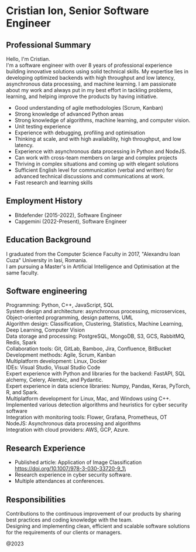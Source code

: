 # Cristian Ion, Senior Software Engineer

## Professional Summary
Hello, I'm Cristian.\
I'm a software engineer with over 8 years of professional experience building innovative solutions using solid technical skills.
My expertise lies in developing optimized backends with high throughput and low latency, asynchronous data processing, and machine learning. I am passionate about my work and always put in my best effort in tackling problems, learning, and helping improve the products by having initiative.

* Good understanding of agile methodologies (Scrum, Kanban)
* Strong knowledge of advanced Python areas
* Strong knowledge of algorithms, machine learning, and computer vision.
* Unit testing experience
* Experience with debugging, profiling and optimisation
* Thinking at scale, and with high availability, high throughput, and low latency.
* Experience with asynchronous data processing in Python and NodeJS.
* Can work with cross-team members on large and complex projects
* Thriving in complex situations and coming up with elegant solutions
* Sufficient English level for communication (verbal and written) for advanced technical discussions and communications at work.
* Fast research and learning skills

## Employment History
- Bitdefender (2015-2022), Software Engineer
- Capgemini (2022-Present), Software Engineer

## Education Background
I graduated from the Computer Science Faculty in 2017, "Alexandru Ioan Cuza" University in Iasi, Romania.\
I am pursuing a Master's in Artificial Intelligence and Optimisation at the same faculty.

## Software engineering
Programming: Python, C++, JavaScript, SQL\
System design and architecture: asynchronous processing, microservices, Object-oriented programming, design patterns, UML\
Algorithm design: Classification, Clustering, Statistics, Machine Learning, Deep Learning, Computer Vision\
Data storage and processing: PostgreSQL, MongoDB, S3, GCS, RabbitMQ, Redis, Spark\
Collaboration tools: Git, GitLab, Bamboo, Jira, Confluence, BitBucket\
Development methods: Agile, Scrum, Kanban\
Multiplatform development: Linux, Docker\
IDEs: Visual Studio, Visual Studio Code\
Expert experience with Python and libraries for the backend: FastAPI, SQL alchemy, Celery, Alembic, and Pydantic.\
Expert experience in data science libraries: Numpy, Pandas, Keras, PyTorch, R, and Spark.\
Multiplatform development for Linux, Mac, and Windows using C++.\
Implemented various detection algorithms and heuristics for cyber security software\
Integration with monitoring tools: Flower, Grafana, Prometheus, OT\
NodeJS: Asynchronous data processing and algorithms\
Integration with cloud providers: AWS, GCP, Azure.

## Research Experience
- Published article: Application of Image Classification https://doi.org/10.1007/978-3-030-33720-9_1\
- Research experience in cyber security software.
- Multiple attendances at conferences.

## Responsibilities
Contributions to the continuous improvement of our products by sharing best practices and coding knowledge with the team.\
Designing and implementing clean, efficient and scalable software solutions for the requirements of our clients or managers.

@2023

